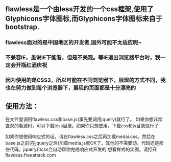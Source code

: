 ## flawless是一个由less开发的一个css框架,使用了Glyphicons字体图标,而Glyphicons字体图标来自于bootstrap.
### flawless面对的是中国地区的开发者,国外可能不太适应呢~
### 不兼容IE，虽说IE下能看，但是不美观。等IE退出浏览器平台时，我一定会开瓶红酒庆祝
### 因为使用的是CSS3，所以可能在不同浏览器下，展现的方式不同，我也在努力做到每个浏览器下，展现的页面都是十分漂亮的

## 使用方法：
在文件里调用flawless.css和base.js(事先要调用jquery)就行了。
如果你想非常直观的看源码，可以下载less目录。如果你只想使用，下载css和js目录就行了

如果你想使用响应式的话，请在flawless.css之后再加载medai.css。然后在base.js之前(在jquery之后)加载media.js就OK了。其他的不需要动，代码还是那些代码，jquery和css会自动帮你完成响应式开发的
想看样式的实例，请打开flawless.freeattack.com
